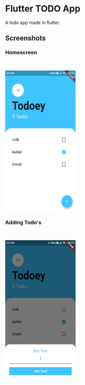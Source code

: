 # Flutter TODO App

A todo app made in flutter.

## Screenshots

### Homescreen
<br>
<p>
  <img src="images/ss1.jpeg" alt="Homescreen" height="450" width="225">
</p>


### Adding Todo's
<br>
<p>
  <img src="images/ss2.jpeg" alt="Registration Screen" height="450" width="225">
</p>